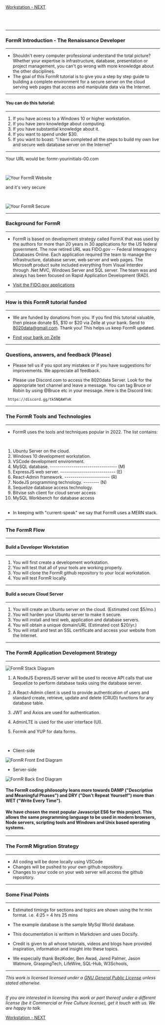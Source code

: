<!-- ------------------------------------------------------------------------- -->

<div class="page-back disabled">

</div><div class="page-next">

[Workstation - NEXT](/Setup/fr0101_Setup-Developer-Workstation.md)
</div><div style="margin-top:35px">&nbsp;</div>

<!-- ------------------------------------------------------------------------- -->

----
### FormR Introduction - The Renaissance Developer 
----

- Shouldn't every computer professional understand the total picture? Whether your expertise is infrastructure, database, presentation or project management, you can't go wrong with more knowledge about the other disciplines. 
- The goal of this FormR tutorial is to give you a step by step guide to building a complete environment for a secure server on the cloud serving web pages that access and manipulate data via the Internet.
----

#### You can do this tutorial:
----

1. If you have access to a Windows 10 or higher workstation.
2. If you have zero knowledge about computing.
3. If you have substantial knowledge about it.
4. If you want to spend under $30.
5. If you want to boast:  "I have completed all the steps to build my own live and secure web database server on the Internet" 

----
Your URL would be: formr-yourinitials-00.com

<br/>

![Your FormR Website](/images/fr0001-01_FormR.png "Your FormR Website")

and it's very secure

<br/>

![Your FormR Secure](/images/fr0001-01_FormR1.png "Your FormR Secure")

----
### Background for FormR
----

- FormR is based on development strategy called FormX that was used by the authors for more than 20 years in 30 applications for the US federal government. The now retired URL was FIDO.gov -- Federal Interagency Databases Online. Each application required the team to manage the infrastructure, database server, web server and web pages. The Microsoft product suite included everything from Visual Interdev through .Net MVC, Windows Server and SQL server. The team was and always has been focused on Rapid Application Development (RAD). 

- [Visit the FIDO.gov applications](http://web.archive.org/web/20130825012943/http://www.fido.gov)

----
### How is this FormR tutorial funded
----
- We are funded by donations from you. If you find this tutorial valuable, then please donate $5, $10 or $20 via Zelle at your bank. Send to 8020data@gmail.com. Thank you! This helps us keep FormR updated.

- [Find your bank on Zelle](https://www.zellepay.com/get-started)

----
### Questions, answers, and feedback (Please)

- Please tell us if you spot any mistakes or if you have suggestions for improvements. We appreciate all feedback.

- Please use Discord.com to access the 8020data Server. Look for the appropriate text channel and leave a message. You can tag Bruce or Robin by using @Bruce etc in your message. Here is the Discord link:

```
 https://discord.gg/tk5NQAWYxK
```


----
### The FormR Tools and Technologies
----
- FormR uses the tools and techniques popular in 2022. The list contains:
<br/>

1. Ubuntu Server on the cloud.
2. Windows 10 development workstation.
3. VSCode development environment.
4. MySQL database. ---------------------------------- (M)
5. ExpressJS web server. ---------------------------- (E)
6. React-Admin framework. ----------------------- (R)
7. NodeJS programming technology. -------- (N)
8. Sequelize database access technology.
9. Bitvise ssh client for cloud server access
10. MySQL Workbench for database access
<br/><br/>
- In keeping with "current-speak" we say that FormR uses a MERN stack. 

----
### The FormR Flow
----
#### Build a Developer Workstation
----
1. You will first create a development workstation.
2. You will test that all of your tools are working properly.
3. You will clone the FormR github repository to your local workstation.
4. You will test FormR locally.
----
#### Build a secure Cloud Server
----
1. You will create an Ubuntu server on the cloud. (Estimated cost $5/mo.)
2. You will harden your Ubuntu server to make it secure.
3. You will install and test web, application and database servers.
4. You will obtain a unique domain/URL (Estimated cost $20/yr.)
5. You will intall and test an SSL certificate and access your website from the Internet.
----
### The FormR Application Development Strategy
----

![FormR Stack Diagram](/images/fr0001-01_FormR-Stack-Diagram.png "FormR Stack Diagram")

1. A NodeJS ExpressJS server will be used to receive API calls that use Sequelize to perform database tasks using the database server.  

2. A React-Admin client is used to provide authentication of  users and standard create, retrieve, update and delete (CRUD) functions for any database table. 

3. JWT and Axios are used for authentication. 

4. AdminLTE is used for the user interface (UI).

5. Formik and YUP for data forms.
<br/>

- Client-side

![FormR Front End Diagram](/images/fr0001-01_FormR-Front-End-Diagram.png "FormR Front End Diagram")

- Server-side

![FormR Back End Diagram](/images/fr0001-01_FormR-Back-End-Diagram.png "FormR Back End Diagram")


#### The FormR coding philosophy leans more towards DAMP ("Descriptive and Meaningful Phases") and DRY ("Don't Repeat Yourself") more than  WET ("Write Every Time").

#### We have chosen the most popular Javascript ES6 for this project. This allows the same programming language to be used in modern browsers, Node servers, scripting tools and Windows and Unix based operating systems.
----
### The FormR Migration Strategy
----

- All coding will be done locally using VSCode
- Changes will be pushed to your own github repository.
- Changes to your code on your web server will access the github repository.

----
### Some Final Points
----

- Estimated timings for sections and topics are shown using the hr:min format. i.e. 4:25 = 4 hrs 25 mins

 - The example database is the sample MySql World database.

- This documentation is writtem in Markdown and uses Docsify.

- Credit is given to all whose tutorials, videos and blogs have provided inspiration, information and insight into these topics. 

- We especially thank BezKoder, Ben Awad, Jared Palmer, Jason Watmore, 
GraspingTech, LifeWire, SQL-Hub, W3Schools,


----

*This work is licensed licensed under a [GNU General Public License](https://www.gnu.org/licenses/gpl-3.0.en.html) unless stated otherwise.*
<br/><br/>

*If you are interested in licensing this work or part thereof under a different license (be it Commercial or Free Culture license), get it touch with us. We are happy to talk.*

<!-- ------------------------------------------------------------------------- -->

<div class="page-back disabled">


</div><div class="page-next">

[Workstation - NEXT](/Setup/fr0101_Setup-Developer-Workstation.md)
</div><div style="margin-top:35px">&nbsp;</div>

